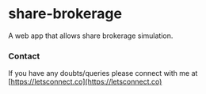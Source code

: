 # share-brokerage

A web app that allows share brokerage simulation.


### Contact
If you have any doubts/queries please connect with me at [https://letsconnect.co](https://letsconnect.co)
